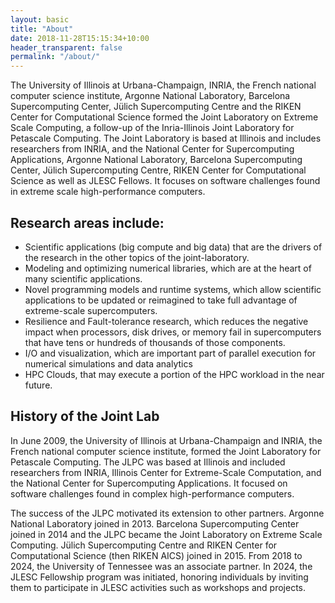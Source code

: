 ```yaml
---
layout: basic
title: "About"
date: 2018-11-28T15:15:34+10:00
header_transparent: false
permalink: "/about/"
---
```


The University of Illinois at Urbana-Champaign, INRIA, the French national computer science institute, Argonne National Laboratory, Barcelona Supercomputing Center, Jülich Supercomputing Centre and the RIKEN Center for Computational Science formed the Joint Laboratory on Extreme Scale Computing, a follow-up of the Inria-Illinois Joint Laboratory for Petascale Computing. The Joint Laboratory is based at Illinois and includes researchers from INRIA, and the National Center for Supercomputing Applications, Argonne National Laboratory, Barcelona Supercomputing Center, Jülich Supercomputing Centre, RIKEN Center for Computational Science as well as JLESC Fellows. It focuses on software challenges found in extreme scale high-performance computers.

## Research areas include:

* Scientific applications (big compute and big data) that are the drivers of the research in the other topics of the joint-laboratory.
* Modeling and optimizing numerical libraries, which are at the heart of many scientific applications.
* Novel programming models and runtime systems, which allow scientific applications to be updated or reimagined
to take full advantage of extreme-scale supercomputers.
* Resilience and Fault-tolerance research, which reduces the negative impact when processors,
disk drives, or memory fail in supercomputers that have tens or hundreds of thousands of those components.
* I/O and visualization, which are important part of parallel execution for numerical simulations and data analytics
* HPC Clouds, that may execute a portion of the HPC workload in the near future.

## History of the Joint Lab

In June 2009, the University of Illinois at Urbana-Champaign and INRIA, the French national computer science institute, formed the Joint Laboratory for Petascale Computing. The JLPC was based at Illinois and included researchers from INRIA, Illinois Center for Extreme-Scale Computation, and the National Center for Supercomputing Applications. It focused on software challenges found in complex high-performance computers.

The success of the JLPC motivated its extension to other partners. Argonne National Laboratory joined in 2013. Barcelona Supercomputing Center joined in 2014 and the JLPC became the Joint Laboratory on Extreme Scale Computing. Jülich Supercomputing Centre and RIKEN Center for Computational Science (then RIKEN AICS) joined in 2015. From 2018 to 2024, the University of Tennessee was an associate partner. In 2024, the JLESC Fellowship program was initiated, honoring individuals by inviting them to participate in JLESC activities such as workshops and projects.

